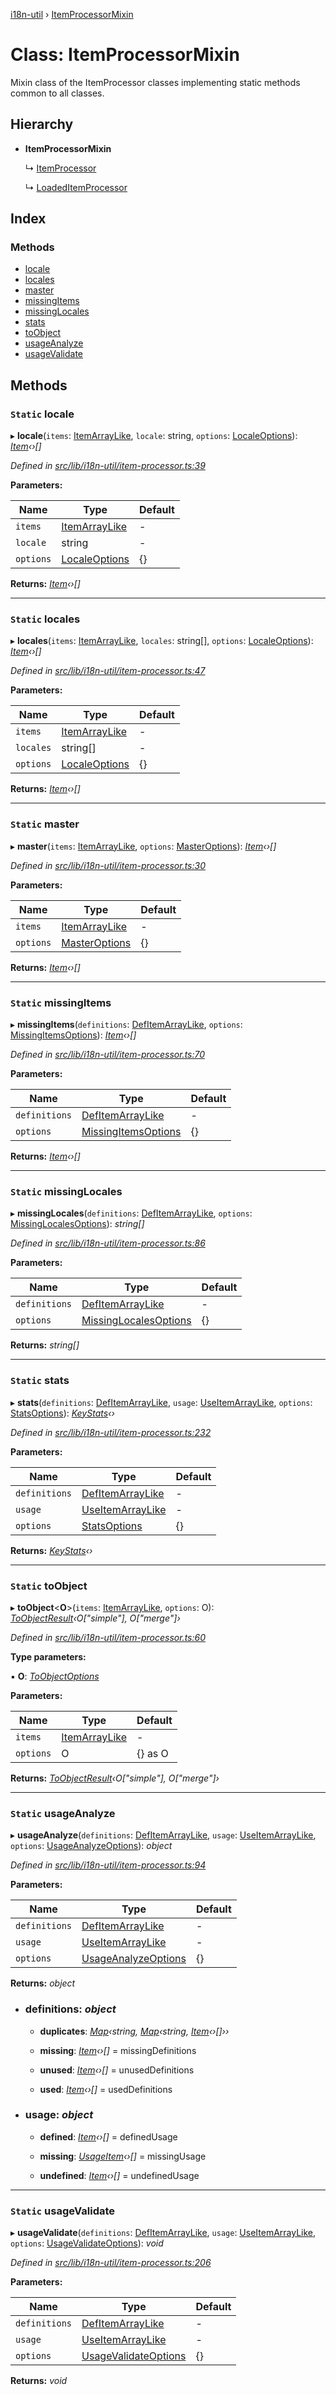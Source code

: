 [i18n-util](../README.md) › [ItemProcessorMixin](itemprocessormixin.md)

# Class: ItemProcessorMixin

Mixin class of the ItemProcessor classes implementing static methods common
to all classes.

## Hierarchy

* **ItemProcessorMixin**

  ↳ [ItemProcessor](itemprocessor.md)

  ↳ [LoadedItemProcessor](loadeditemprocessor.md)

## Index

### Methods

* [locale](itemprocessormixin.md#static-locale)
* [locales](itemprocessormixin.md#static-locales)
* [master](itemprocessormixin.md#static-master)
* [missingItems](itemprocessormixin.md#static-missingitems)
* [missingLocales](itemprocessormixin.md#static-missinglocales)
* [stats](itemprocessormixin.md#static-stats)
* [toObject](itemprocessormixin.md#static-toobject)
* [usageAnalyze](itemprocessormixin.md#static-usageanalyze)
* [usageValidate](itemprocessormixin.md#static-usagevalidate)

## Methods

### `Static` locale

▸ **locale**(`items`: [ItemArrayLike](../README.md#itemarraylike), `locale`: string, `options`: [LocaleOptions](../README.md#localeoptions)): *[Item](../README.md#item)‹›[]*

*Defined in [src/lib/i18n-util/item-processor.ts:39](https://github.com/JuroOravec/i18n-util/blob/c9cd5a0/src/lib/i18n-util/item-processor.ts#L39)*

**Parameters:**

Name | Type | Default |
------ | ------ | ------ |
`items` | [ItemArrayLike](../README.md#itemarraylike) | - |
`locale` | string | - |
`options` | [LocaleOptions](../README.md#localeoptions) | {} |

**Returns:** *[Item](../README.md#item)‹›[]*

___

### `Static` locales

▸ **locales**(`items`: [ItemArrayLike](../README.md#itemarraylike), `locales`: string[], `options`: [LocaleOptions](../README.md#localeoptions)): *[Item](../README.md#item)‹›[]*

*Defined in [src/lib/i18n-util/item-processor.ts:47](https://github.com/JuroOravec/i18n-util/blob/c9cd5a0/src/lib/i18n-util/item-processor.ts#L47)*

**Parameters:**

Name | Type | Default |
------ | ------ | ------ |
`items` | [ItemArrayLike](../README.md#itemarraylike) | - |
`locales` | string[] | - |
`options` | [LocaleOptions](../README.md#localeoptions) | {} |

**Returns:** *[Item](../README.md#item)‹›[]*

___

### `Static` master

▸ **master**(`items`: [ItemArrayLike](../README.md#itemarraylike), `options`: [MasterOptions](../README.md#masteroptions)): *[Item](../README.md#item)‹›[]*

*Defined in [src/lib/i18n-util/item-processor.ts:30](https://github.com/JuroOravec/i18n-util/blob/c9cd5a0/src/lib/i18n-util/item-processor.ts#L30)*

**Parameters:**

Name | Type | Default |
------ | ------ | ------ |
`items` | [ItemArrayLike](../README.md#itemarraylike) | - |
`options` | [MasterOptions](../README.md#masteroptions) | {} |

**Returns:** *[Item](../README.md#item)‹›[]*

___

### `Static` missingItems

▸ **missingItems**(`definitions`: [DefItemArrayLike](../README.md#defitemarraylike), `options`: [MissingItemsOptions](../README.md#missingitemsoptions)): *[Item](../README.md#item)‹›[]*

*Defined in [src/lib/i18n-util/item-processor.ts:70](https://github.com/JuroOravec/i18n-util/blob/c9cd5a0/src/lib/i18n-util/item-processor.ts#L70)*

**Parameters:**

Name | Type | Default |
------ | ------ | ------ |
`definitions` | [DefItemArrayLike](../README.md#defitemarraylike) | - |
`options` | [MissingItemsOptions](../README.md#missingitemsoptions) | {} |

**Returns:** *[Item](../README.md#item)‹›[]*

___

### `Static` missingLocales

▸ **missingLocales**(`definitions`: [DefItemArrayLike](../README.md#defitemarraylike), `options`: [MissingLocalesOptions](../README.md#missinglocalesoptions)): *string[]*

*Defined in [src/lib/i18n-util/item-processor.ts:86](https://github.com/JuroOravec/i18n-util/blob/c9cd5a0/src/lib/i18n-util/item-processor.ts#L86)*

**Parameters:**

Name | Type | Default |
------ | ------ | ------ |
`definitions` | [DefItemArrayLike](../README.md#defitemarraylike) | - |
`options` | [MissingLocalesOptions](../README.md#missinglocalesoptions) | {} |

**Returns:** *string[]*

___

### `Static` stats

▸ **stats**(`definitions`: [DefItemArrayLike](../README.md#defitemarraylike), `usage`: [UseItemArrayLike](../README.md#useitemarraylike), `options`: [StatsOptions](../README.md#statsoptions)): *[KeyStats](keystats.md)‹›*

*Defined in [src/lib/i18n-util/item-processor.ts:232](https://github.com/JuroOravec/i18n-util/blob/c9cd5a0/src/lib/i18n-util/item-processor.ts#L232)*

**Parameters:**

Name | Type | Default |
------ | ------ | ------ |
`definitions` | [DefItemArrayLike](../README.md#defitemarraylike) | - |
`usage` | [UseItemArrayLike](../README.md#useitemarraylike) | - |
`options` | [StatsOptions](../README.md#statsoptions) | {} |

**Returns:** *[KeyStats](keystats.md)‹›*

___

### `Static` toObject

▸ **toObject**<**O**>(`items`: [ItemArrayLike](../README.md#itemarraylike), `options`: O): *[ToObjectResult](../README.md#toobjectresult)‹O["simple"], O["merge"]›*

*Defined in [src/lib/i18n-util/item-processor.ts:60](https://github.com/JuroOravec/i18n-util/blob/c9cd5a0/src/lib/i18n-util/item-processor.ts#L60)*

**Type parameters:**

▪ **O**: *[ToObjectOptions](../README.md#toobjectoptions)*

**Parameters:**

Name | Type | Default |
------ | ------ | ------ |
`items` | [ItemArrayLike](../README.md#itemarraylike) | - |
`options` | O | {} as O |

**Returns:** *[ToObjectResult](../README.md#toobjectresult)‹O["simple"], O["merge"]›*

___

### `Static` usageAnalyze

▸ **usageAnalyze**(`definitions`: [DefItemArrayLike](../README.md#defitemarraylike), `usage`: [UseItemArrayLike](../README.md#useitemarraylike), `options`: [UsageAnalyzeOptions](../README.md#usageanalyzeoptions)): *object*

*Defined in [src/lib/i18n-util/item-processor.ts:94](https://github.com/JuroOravec/i18n-util/blob/c9cd5a0/src/lib/i18n-util/item-processor.ts#L94)*

**Parameters:**

Name | Type | Default |
------ | ------ | ------ |
`definitions` | [DefItemArrayLike](../README.md#defitemarraylike) | - |
`usage` | [UseItemArrayLike](../README.md#useitemarraylike) | - |
`options` | [UsageAnalyzeOptions](../README.md#usageanalyzeoptions) | {} |

**Returns:** *object*

* ### **definitions**: *object*

  * **duplicates**: *[Map](arraymap.md#static-map)‹string, [Map](arraymap.md#static-map)‹string, [Item](../README.md#item)‹›[]››*

  * **missing**: *[Item](../README.md#item)‹›[]* = missingDefinitions

  * **unused**: *[Item](../README.md#item)‹›[]* = unusedDefinitions

  * **used**: *[Item](../README.md#item)‹›[]* = usedDefinitions

* ### **usage**: *object*

  * **defined**: *[Item](../README.md#item)‹›[]* = definedUsage

  * **missing**: *[UsageItem](usageitem.md)‹›[]* = missingUsage

  * **undefined**: *[Item](../README.md#item)‹›[]* = undefinedUsage

___

### `Static` usageValidate

▸ **usageValidate**(`definitions`: [DefItemArrayLike](../README.md#defitemarraylike), `usage`: [UseItemArrayLike](../README.md#useitemarraylike), `options`: [UsageValidateOptions](../README.md#usagevalidateoptions)): *void*

*Defined in [src/lib/i18n-util/item-processor.ts:206](https://github.com/JuroOravec/i18n-util/blob/c9cd5a0/src/lib/i18n-util/item-processor.ts#L206)*

**Parameters:**

Name | Type | Default |
------ | ------ | ------ |
`definitions` | [DefItemArrayLike](../README.md#defitemarraylike) | - |
`usage` | [UseItemArrayLike](../README.md#useitemarraylike) | - |
`options` | [UsageValidateOptions](../README.md#usagevalidateoptions) | {} |

**Returns:** *void*
